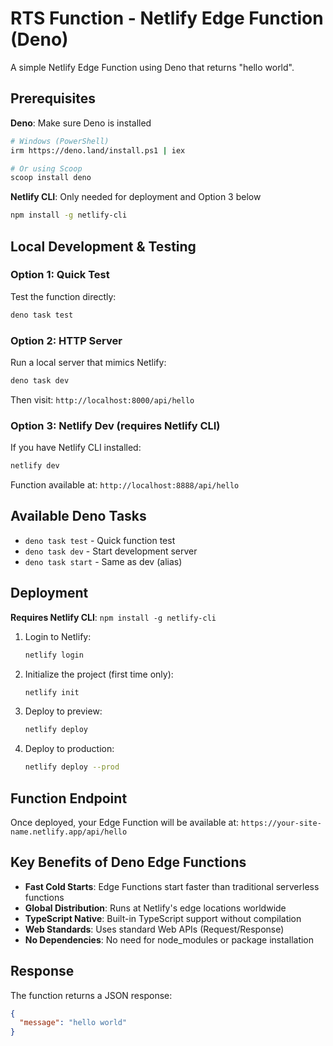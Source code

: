 # RTS Function - Netlify Edge Function (Deno)

A simple Netlify Edge Function using Deno that returns "hello world".

## Prerequisites

**Deno**: Make sure Deno is installed
```bash
# Windows (PowerShell)
irm https://deno.land/install.ps1 | iex

# Or using Scoop
scoop install deno
```

**Netlify CLI**: Only needed for deployment and Option 3 below
```bash
npm install -g netlify-cli
```

## Local Development & Testing

### Option 1: Quick Test
Test the function directly:
```bash
deno task test
```

### Option 2: HTTP Server
Run a local server that mimics Netlify:
```bash
deno task dev
```
Then visit: `http://localhost:8000/api/hello`

### Option 3: Netlify Dev (requires Netlify CLI)
If you have Netlify CLI installed:
```bash
netlify dev
```
Function available at: `http://localhost:8888/api/hello`

## Available Deno Tasks

- `deno task test` - Quick function test
- `deno task dev` - Start development server
- `deno task start` - Same as dev (alias)

## Deployment

**Requires Netlify CLI**: `npm install -g netlify-cli`

1. Login to Netlify:
   ```bash
   netlify login
   ```

2. Initialize the project (first time only):
   ```bash
   netlify init
   ```

3. Deploy to preview:
   ```bash
   netlify deploy
   ```

4. Deploy to production:
   ```bash
   netlify deploy --prod
   ```

## Function Endpoint

Once deployed, your Edge Function will be available at:
`https://your-site-name.netlify.app/api/hello`

## Key Benefits of Deno Edge Functions

- **Fast Cold Starts**: Edge Functions start faster than traditional serverless functions
- **Global Distribution**: Runs at Netlify's edge locations worldwide
- **TypeScript Native**: Built-in TypeScript support without compilation
- **Web Standards**: Uses standard Web APIs (Request/Response)
- **No Dependencies**: No need for node_modules or package installation

## Response

The function returns a JSON response:
```json
{
  "message": "hello world"
}
```
